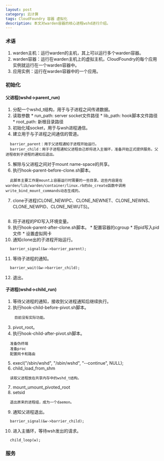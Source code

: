 ```yaml
---
layout: post
category: 云计算
tags: CloudFoundry 容器 虚拟化
description: 本文对warden容器的核心进程wshd进行介绍。
---
```


### 术语
  1. warden主机：运行warden的主机，其上可以运行多个warden容器。
  2. warden容器：运行在warden主机上的虚拟主机，CloudFoundry的每个应用实例就运行在一个warden容器中。
  3. 应用实例：运行在warden容器中的一个应用。

### 初始化

#### 父进程(wshd->parent_run)
  1. 分配一个wshd_t结构，用于与子进程之间传递数据。
  2. 读取参数
    * run_path: server socket文件路径
    * lib_path: hook脚本文件路径
    * root_path: 新根目录路径
  3. 初始化域socket，用于与wsh进程通信。
  4. 建立用于与子进程之间通信的管道。

  ~~~
	barrier_parent：用于父进程通知子进程开始运行。
	barrier_child：用于子进程通知父进程自己即将进入主循环，准备开始正式提供服务。父进程收到子进程的通知后退出。
  ~~~

  5. 解除与父进程之间对于mount name-space的共享。
  6. 执行hook-parent-before-clone.sh脚本。
  
  ~~~
	此脚本主要工作是mount上容器运行时需要的一些目录。这些内容是在warden/lib/warden/container/linux.rb的do_create函数中调用write_bind_mount_commands动态生成的。
  ~~~
  
  7. clone子进程(CLONE_NEWIPC、CLONE_NEWNET、CLONE_NEWNS、CLONE_NEWPID、CLONE_NEWUTS)。
  
  ~~~
  
  ~~~
  
  8. 将子进程的PID写入环境变量。
  9. 执行hook-parent-after-clone.sh脚本。
    * 配置容器的cgroup
	* 将pid写入pid文件
	* 设置虚拟网卡
  10. 通知clone出的子进程开始运行。
  
  ~~~
  	barrier_signal(&w->barrier_parent);
  ~~~
  
  11. 等待子进程的通知。
  
  ~~~
  	barrier_wait(&w->barrier_child);
  ~~~
  
  12. 退出。
  
#### 子进程(wshd->child_run)
  1. 等待父进程的通知，接收到父进程通知后继续执行。
  2. 执行hook-child-before-pivot.sh脚本。
  
  ~~~
	  目前没有实际功能。
  ~~~
  
  3. pivot_root。
  4. 执行hook-child-after-pivot.sh脚本。
  
  ~~~
  	准备伪终端
  	准备proc
  	配置网卡和路由
  ~~~
  
  5. execl("/sbin/wshd", "/sbin/wshd", "--continue", NULL);
  6. child_load_from_shm
  
  ~~~
  	读取父进程放在共享内存中的wshd_t结构。
  ~~~
  
  7. mount_umount_pivoted_root
  8. setsid
  
  ~~~
  	退出原来的进程组，成为一个daemon。
  ~~~
  
  9. 通知父进程退出。
  
  ~~~
	barrier_signal(&w->barrier_child);
  ~~~
  
  10. 进入主循环，等待wsh发出的请求。
  
  ~~~
  	child_loop(w);
  ~~~

### 服务


	
[Warden容器的网络配置]: http://lsword.github.io/2013/09/17.html
